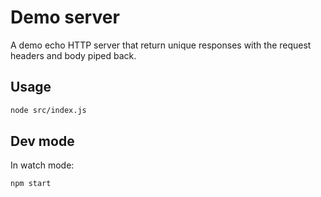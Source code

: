 # Demo server

A demo echo HTTP server that return unique responses with the request headers and body piped back.

## Usage

```bash
node src/index.js
```

## Dev mode

In watch mode:

```bash
npm start
```
